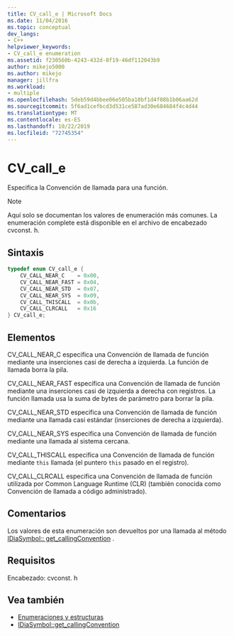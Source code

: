 ```yaml
---
title: CV_call_e | Microsoft Docs
ms.date: 11/04/2016
ms.topic: conceptual
dev_langs:
- C++
helpviewer_keywords:
- CV_call_e enumeration
ms.assetid: f230560b-4243-432d-8f19-46df112043b9
author: mikejo5000
ms.author: mikejo
manager: jillfra
ms.workload:
- multiple
ms.openlocfilehash: 5deb59d4bbee06e505ba10bf1d4f08b1b06aa62d
ms.sourcegitcommit: 5f6ad1cefbcd3d531ce587ad30e684684f4c4d44
ms.translationtype: MT
ms.contentlocale: es-ES
ms.lasthandoff: 10/22/2019
ms.locfileid: "72745354"
---
```

# <a name="cv_call_e"></a>CV_call_e
Especifica la Convención de llamada para una función.

> [!NOTE]
> Aquí solo se documentan los valores de enumeración más comunes. La enumeración complete está disponible en el archivo de encabezado cvconst. h.

## <a name="syntax"></a>Sintaxis

```C++
typedef enum CV_call_e {
    CV_CALL_NEAR_C    = 0x00,
    CV_CALL_NEAR_FAST = 0x04,
    CV_CALL_NEAR_STD  = 0x07,
    CV_CALL_NEAR_SYS  = 0x09,
    CV_CALL_THISCALL  = 0x0b,
    CV_CALL_CLRCALL   = 0x16
} CV_call_e;
```

## <a name="elements"></a>Elementos
CV_CALL_NEAR_C especifica una Convención de llamada de función mediante una inserciones casi de derecha a izquierda. La función de llamada borra la pila.

CV_CALL_NEAR_FAST especifica una Convención de llamada de función mediante una inserciones casi de izquierda a derecha con registros. La función llamada usa la suma de bytes de parámetro para borrar la pila.

CV_CALL_NEAR_STD especifica una Convención de llamada de función mediante una llamada casi estándar (inserciones de derecha a izquierda).

CV_CALL_NEAR_SYS especifica una Convención de llamada de función mediante una llamada al sistema cercana.

CV_CALL_THISCALL especifica una Convención de llamada de función mediante `this` llamada (el puntero `this` pasado en el registro).

CV_CALL_CLRCALL especifica una Convención de llamada de función utilizada por Common Language Runtime (CLR) (también conocida como Convención de llamada a código administrado).

## <a name="remarks"></a>Comentarios
Los valores de esta enumeración son devueltos por una llamada al método [IDiaSymbol:: get_callingConvention](../../debugger/debug-interface-access/idiasymbol-get-callingconvention.md) .

## <a name="requirements"></a>Requisitos
Encabezado: cvconst. h

## <a name="see-also"></a>Vea también
- [Enumeraciones y estructuras](../../debugger/debug-interface-access/enumerations-and-structures.md)
- [IDiaSymbol::get_callingConvention](../../debugger/debug-interface-access/idiasymbol-get-callingconvention.md)
